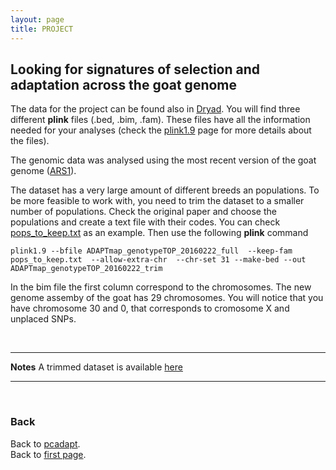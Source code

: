 ```yaml
---
layout: page
title: PROJECT
---
```


## Looking for signatures of selection and adaptation across the goat genome


 The data for the project can be found also in [Dryad](https://datadryad.org/resource/doi:10.5061/dryad.v8g21pt). You will find three different **plink** files (.bed, .bim, .fam). These files have all the information needed for your analyses (check the [plink1.9](https://www.cog-genomics.org/plink/1.9/formats) page for more details about the files).

The genomic data was analysed using the most recent version of the goat genome ([ARS1](https://www.ncbi.nlm.nih.gov/genome/gdv/browser/?acc=GCF_001704415.1&context=genome)).



The dataset has a very large amount of different breeds an populations. To be more feasible to work with, you need to trim the dataset to a smaller number of populations. Check the original paper and choose the populations and create a text file with their 
codes. You can check [pops_to_keep.txt](../data/pops_to_keep.txt) as an example. Then use the following **plink** command

```
plink1.9 --bfile ADAPTmap_genotypeTOP_20160222_full  --keep-fam pops_to_keep.txt  --allow-extra-chr  --chr-set 31 --make-bed --out ADAPTmap_genotypeTOP_20160222_trim
```
In the bim file the first column correspond to the chromosomes. The new  genome assemby of the goat has 29 chromosomes. You will notice that you have chromosome 30 and 0, that corresponds to cromosome X and unplaced SNPs.  



<br/>

-----------------------------------------
**Notes**
A trimmed dataset is available [here](../data/goat_trim.zip)


----------------------------------------------------
<br/>

### Back

Back to [pcadapt](./PCadapt.md).   
Back to [first page](../index.md).

